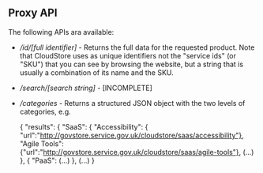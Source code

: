 ## Proxy API
The following APIs ara available:

- */id/[full identifier]* - Returns the full data for the requested product. 
Note that CloudStore uses as unique identifiers not the "service 
ids" (or "SKU") that you can see by browsing the website, but a string that is 
usually a combination of its name and the SKU.

- */search/[search string]* - [INCOMPLETE]

- */categories* - Returns a structured JSON object with the two levels of 
categories, e.g.

    { "results":
        { "SaaS": {
            "Accessibility": { "url":"http://govstore.service.gov.uk/cloudstore/saas/accessibility"},
            "Agile Tools": {"url":"http://govstore.service.gov.uk/cloudstore/saas/agile-tools"},
            (...)
        },
        { "PaaS": 
        	(...)
    	},
    	(...)
    }

